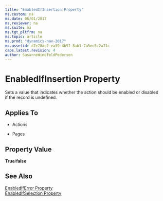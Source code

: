 ```yaml
---
title: "EnabledIfInsertion Property"
ms.custom: na
ms.date: 06/01/2017
ms.reviewer: na
ms.suite: na
ms.tgt_pltfrm: na
ms.topic: article
ms.prod: "dynamics-nav-2017"
ms.assetid: d7e70ac2-ea39-4b97-8ab1-7a5ec5c2a71c
caps.latest.revision: 4
author: SusanneWindfeldPedersen
---
```

# EnabledIfInsertion Property
Sets a value that indicates whether the action should be enabled or disabled if the record is undefined.  
  
## Applies To  
  
-   Actions  
  
-   Pages  
  
## Property Value  
 **True**/**false**  
  
## See Also  
 [EnabledIfError Property](devenv-enablediferror-property.md)   
 [EnabledIfSelection Property](devenv-enabledifselection-property.md)